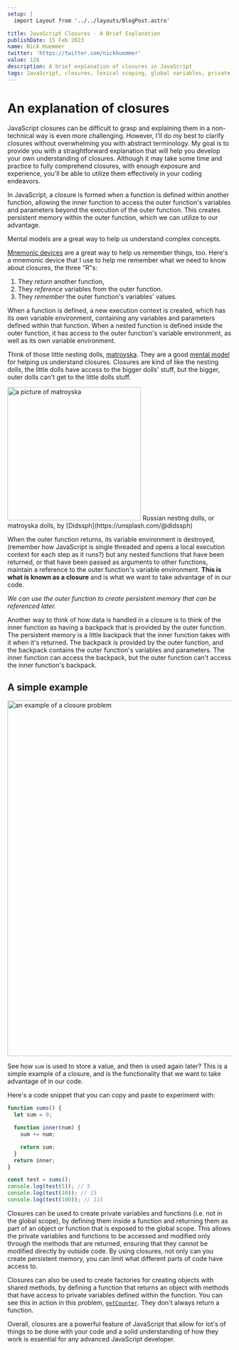 ```yaml
---
setup: |
  import Layout from '../../layouts/BlogPost.astro'

title: JavaScript Closures - A Brief Explanation
publishDate: 15 Feb 2023
name: Nick Huemmer
twitter: 'https://twitter.com/nickhuemmer'
value: 128
description: A brief explanation of closures in JavaScript
tags: JavaScript, closures, lexical scoping, global variables, private variables, codesmith
---
```


# An explanation of closures

JavaScript closures can be difficult to grasp and explaining them in a non-technical way is even more challenging. However, I'll do my best to clarify closures without overwhelming you with abstract terminology. My goal is to provide you with a straightforward explanation that will help you develop your own understanding of closures. Although it may take some time and practice to fully comprehend closures, with enough exposure and experience, you'll be able to utilize them effectively in your coding endeavors.

In JavaScript, a closure is formed when a function is defined within another function, allowing the inner function to access the outer function's variables and parameters beyond the execution of the outer function. This creates persistent memory within the outer function, which we can utilize to our advantage.

Mental models are a great way to help us understand complex concepts.  

[Mnemonic devices](https://en.wikipedia.org/wiki/Mnemonic) are a great way to help us remember things, too.  Here's a mnemonic device that I use to help me remember what we need to know about closures, the three "R"s:

1. They *_return_* another function,
2. They *_reference_* variables from the outer function.
3. They *_remember_* the outer function's variables' values.

When a function is defined, a new execution context is created, which has its own variable environment, containing any variables and parameters defined within that function. When a nested function is defined inside the outer function, it has access to the outer function's variable environment, as well as its own variable environment.

Think of those little nesting dolls, [matroyska](https://en.wikipedia.org/wiki/Matryoshka_doll). They are a good [mental model]() for helping us understand closures.  Closures are kind of like the nesting dolls, the little dolls have access to the bigger dolls' stuff, but the bigger, outer dolls can't get to the little dolls stuff.

<img src="/img/didssph-PB80D_B4g7c-unsplash.jpg" alt="a picture of matroyska" width="300"/>
Russian nesting dolls, or matroyska dolls, by [Didssph](https://unsplash.com/@didssph)

When the outer function returns, its variable environment is destroyed, (remember how JavaScript is single threaded and opens a local execution context for each step as it runs?) but any nested functions that have been returned, or that have been passed as arguments to other functions, maintain a reference to the outer function's variable environment. **This is what is known as a closure** and is what we want to take advantage of in our code. 

_We can use the outer function to create persistent memory that can be referenced later._

Another way to think of how data is handled in a closure is to think of the inner function as having a backpack that is provided by the outer function.  The persistent memory is a little backpack that the inner function takes with it when it's returned.  The backpack is provided by the outer function, and the backpack contains the outer function's variables and parameters.  The inner function can access the backpack, but the outer function can't access the inner function's backpack.

## A simple example

<img src="/img/sums_closure_example1.png" alt="an example of a closure problem" width="800"/>

See how `sum` is used to store a value, and then is used again later? This is a simple example of a closure, and is the functionality that we want to take advantage of in our code.

Here's a code snippet that you can copy and paste to experiment with:

```javascript
function sums() {
  let sum = 0;

  function inner(num) {
    sum += num;

    return sum;
  }
  return inner;
}

const test = sums();
console.log(test(5)); // 5
console.log(test(10)); // 15
console.log(test(100)); // 115
```

Closures can be used to create private variables and functions (i.e. not in the global scope), by defining them inside a function and returning them as part of an object or function that is exposed to the global scope. This allows the private variables and functions to be accessed and modified only through the methods that are returned, ensuring that they cannot be modified directly by outside code. By using closures, not only can you create persistent memory, you can limit what different parts of code have access to.

Closures can also be used to create factories for creating objects with shared methods, by defining a function that returns an object with methods that have access to private variables defined within the function. You can see this in action in this problem, [`getCounter`](https://nickhuemmer.com/posts/closures_getcounter/). They don't always return a function.

Overall, closures are a powerful feature of JavaScript that allow for lot's of things to be done with your code and a solid understanding of how they work is essential for any advanced JavaScript developer.
